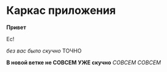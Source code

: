 # Каркас приложения

__Привет__

Ес!

*без вас было скучно* ТОЧНО

__В новой ветке не СОВСЕМ УЖЕ скучно__ *СОВСЕМ СОВСЕМ*



